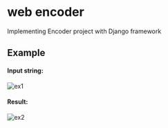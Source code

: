 # web encoder

Implementing Encoder project with Django framework

## Example
#### Input string:
![ex1](https://user-images.githubusercontent.com/64324234/120149846-89f09a00-c1ff-11eb-94f9-311c584d1140.png)

#### Result:
![ex2](https://user-images.githubusercontent.com/64324234/120149880-94129880-c1ff-11eb-9b73-5808cc8dce9a.png)
